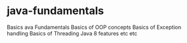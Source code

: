 # java-fundamentals

Basics ava Fundamentals
Basics of OOP concepts
Basics of Exception handling
Basics of Threading
Java 8 features
etc etc
